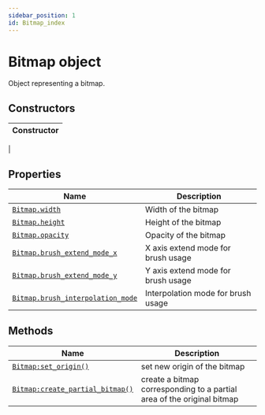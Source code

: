 ```yaml
---
sidebar_position: 1
id: Bitmap_index
---
```


# Bitmap object
Object representing a bitmap.

## Constructors
|Constructor|
|---|
|

## Properties
|Name|Description|
|-|-|
|[```Bitmap.width```](/libs/graphics/Bitmap/Bitmap_width)|Width of the bitmap|
|[```Bitmap.height```](/libs/graphics/Bitmap/Bitmap_height)|Height of the bitmap|
|[```Bitmap.opacity```](/libs/graphics/Bitmap/Bitmap_opacity)|Opacity of the bitmap|
|[```Bitmap.brush_extend_mode_x```](/libs/graphics/Bitmap/Bitmap_brush_extend_mode_x)|X axis extend mode for brush usage|
|[```Bitmap.brush_extend_mode_y```](/libs/graphics/Bitmap/Bitmap_brush_extend_mode_y)|Y axis extend mode for brush usage|
|[```Bitmap.brush_interpolation_mode```](/libs/graphics/Bitmap/Bitmap_brush_interpolation_mode)|Interpolation mode for brush usage|

## Methods
|Name|Description|
|-|-|
|[```Bitmap:set_origin()```](/libs/graphics/Bitmap/Bitmap-set_origin)|set new origin of the bitmap|
|[```Bitmap:create_partial_bitmap()```](/libs/graphics/Bitmap/Bitmap-create_partial_bitmap)|create a bitmap corresponding to a partial area of the original bitmap|
